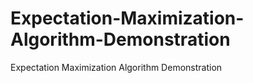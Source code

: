 # Expectation-Maximization-Algorithm-Demonstration
Expectation Maximization Algorithm Demonstration
